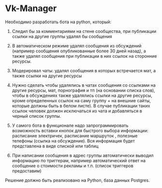 # Vk-Manager
Необходимо разработать бота на python, который: 

1. Следил бы за комментариями на стене сообщества, при публикации ссылки на другие группы удалял бы сообщения 

2. В автоматическом режиме удалял сообщения из обсуждений (например сообщения опубликованные более 30 дней назад), а также удалял сообщения при публикации в них ссылок на сторонние ресурсы.  

3. Модерировал чаты: удалял сообщения в которых встречается мат, а также ссылки на другие ресурсы 

4. Нужно сделать чтобы удалялись в чатах сообщения со ссылками на другие ресурсы, мат, порнография и тп (на основании списка слов), чтобы в обсуждениях также удалялись ссылки на другие ресурсы, кроме определенных ссылок на саму группу + на внешние сайты, которые должны быть в белом листе). В случае публикации таких ссылок человек должен исключаться из чата и добавляться в черный список группы.  

5. У самого бота в функционале надо запрограммировать возможность вставки кнопок для быстрого выбора информации: расписание электричек, расписание маршруток , полезные телефоны (ссылка на обсуждение). Вся информация будет представлена в виде спиской или таблиц 

6. При написании сообщения в адрес группы автоматически выводил информацию по триггерам, например автоматический ответ на сообщение о стоимости рекламы и т.п. (список триггеров предоставим) 

Решение должно быть реализовано на Python, база данных Postgres.  
